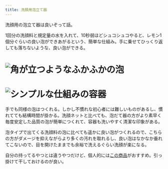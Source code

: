 ```yaml
---
title: 洗顔用泡立て器
---
```

洗顔用の泡立て器は良いぞって話。

1回分の洗顔料と規定量の水を入れて、10秒弱ほどシュコシュコやると、レモン1個分ぐらいの良い泡ができあがるという、簡単な仕組み。手に乗せてひっくり返しても落ちないような、良い泡ができる。

![](https://lh4.googleusercontent.com/x2e-qnbltQSPezL40wueS_FslurimkF9GsNcqT58wN9wMslnoylbd-Kx7DUOZ9H-ItSbZQ3U0dEE5nh_Kpzgi1_AGdJE1Nj22Xv60IRV8FyIj_xitSj0kfy79TPXBzwOyMfNVKtOAVCEEzAkG1HhaYUh1ENKEgAlrMz19cEGyu8tIAG5yeadl2htLGJW "角が立つようなふかふかの泡")
===================================================================================================================================================================================================================================================

![](https://lh6.googleusercontent.com/J0pAVXM-IpxpdardzM1lno3Uay_4QmagZGdaSpoxIINwGFFmeDAL6CdVgzeYza0CIrEJyOm2EB6bpy2VdjKR5zXInHOL1MFYKVJp2s5mQtMCpNKiGV1GbZYLkuPLb6zrqLwZu7ouzbXCvJypRw1vuRrINjpluOQPBhpNHo2YBO6ZLXJ9OJRnYgu0kz0M "シンプルな仕組みの容器")
=================================================================================================================================================================================================================================================

手でも同様の泡はつくれる。しかし不慣れな初心者には難しいものがあるし、慣れてても結構時間が掛かる。洗顔ネットと比べても、泡だて器の方がより素早く毎度安定した品質の泡が簡単につくれて、容器も洗いやすく清潔な印象がある。

泡タイプで出てくる洗顔料の泡に比べても遥かに良い泡がつくれるので、こちらの方がダメージを抑えながらより多くの汚れを取れるし、良い泡はなかなか垂れてこないので、目を開けたままでも余裕で洗えるぐらい洗顔が楽になる。

自分の持ってるやつとは違うやつだけど、個人的には[この商品](https://www.amazon.co.jp/dp/B09KMP9GDN)がおすすめ。引っ掛けて干しておけるのが良い。
